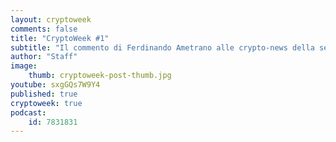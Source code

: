 ```yaml
---
layout: cryptoweek
comments: false
title: "CryptoWeek #1"
subtitle: "Il commento di Ferdinando Ametrano alle crypto-news della settimana" 
author: "Staff"
image:
    thumb: cryptoweek-post-thumb.jpg
youtube: sxgGQs7W9Y4
published: true
cryptoweek: true
podcast:
    id: 7831831
---
```

